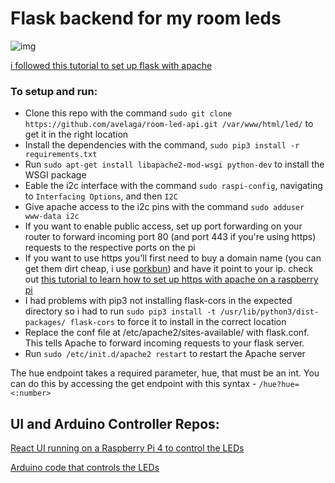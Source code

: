 # Flask backend for my room leds

![img](https://github.com/avelaga/room-led-controller/blob/master/example.gif)

[i followed this tutorial to set up flask with apache](https://www.bogotobogo.com/python/Flask/Python_Flask_HelloWorld_App_with_Apache_WSGI_Ubuntu14.php)

### To setup and run:
- Clone this repo with the command `sudo git clone https://github.com/avelaga/room-led-api.git /var/www/html/led/` to get it in the right location
- Install the dependencies with the command, `sudo pip3 install -r requirements.txt`
- Run `sudo apt-get install libapache2-mod-wsgi python-dev` to install the WSGI package
- Eable the i2c interface with the command `sudo raspi-config`, navigating to `Interfacing Options`, and then `I2C`
- Give apache access to the i2c pins with the command `sudo adduser www-data i2c`
- If you want to enable public access, set up port forwarding on your router to forward incoming port 80 (and port 443 if you're using https) requests to the respective ports on the pi 
- If you want to use https you'll first need to buy a domain name (you can get them dirt cheap, i use [porkbun](https://porkbun.com)) and have it point to your ip. check out [this tutorial to learn how to set up https with apache on a raspberry pi](https://pimylifeup.com/raspberry-pi-ssl-lets-encrypt/)
- I had problems with pip3 not installing flask-cors in the expected directory so i had to run `sudo pip3 install -t /usr/lib/python3/dist-packages/ flask-cors` to force it to install in the correct location
- Replace the conf file at /etc/apache2/sites-available/ with flask.conf. This tells Apache to forward incoming requests to your flask server.
- Run `sudo /etc/init.d/apache2 restart` to restart the Apache server


The hue endpoint takes a required parameter, hue, that must be an int.
You can do this by accessing the get endpoint with this syntax - `/hue?hue=<:number>`

## UI and Arduino Controller Repos:
[React UI running on a Raspberry Pi 4 to control the LEDs](https://github.com/avelaga/room-led-ui)

[Arduino code that controls the LEDs](https://github.com/avelaga/room-led-controller)
